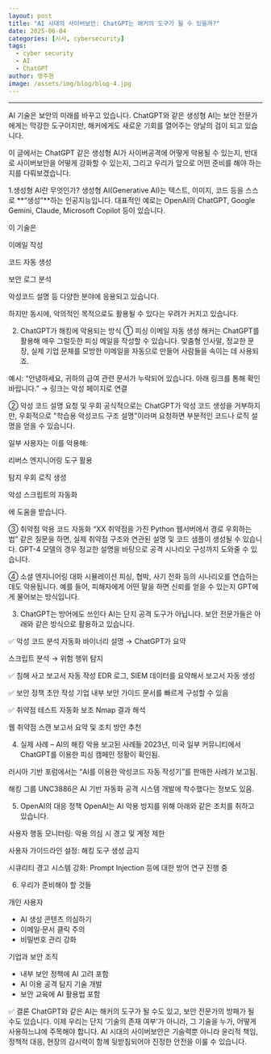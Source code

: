 ```yaml
---
layout: post
title: "AI 시대의 사이버보안: ChatGPT는 해커의 도구가 될 수 있을까?"
date: 2025-06-04
categories: [시사, cybersecurity]
tags:
  - cyber security
  - AI
  - ChatGPT
author: 맹주현
image: /assets/img/blog/blog-4.jpg
---
```


---
AI 기술은 보안의 미래를 바꾸고 있습니다.
ChatGPT와 같은 생성형 AI는 보안 전문가에게는 막강한 도구이지만, 해커에게도 새로운 기회를 열어주는 양날의 검이 되고 있습니다.

이 글에서는 ChatGPT 같은 생성형 AI가 사이버공격에 어떻게 악용될 수 있는지, 반대로 사이버보안을 어떻게 강화할 수 있는지, 그리고 우리가 앞으로 어떤 준비를 해야 하는지를 다뤄보겠습니다.

1.생성형 AI란 무엇인가?
생성형 AI(Generative AI)는 텍스트, 이미지, 코드 등을 스스로 **“생성”**하는 인공지능입니다.
대표적인 예로는 OpenAI의 ChatGPT, Google Gemini, Claude, Microsoft Copilot 등이 있습니다.

이 기술은

이메일 작성

코드 자동 생성

보안 로그 분석

악성코드 설명
등 다양한 분야에 응용되고 있습니다.

하지만 동시에, 악의적인 목적으로도 활용될 수 있다는 우려가 커지고 있습니다.

2. ChatGPT가 해킹에 악용되는 방식
① 피싱 이메일 자동 생성
해커는 ChatGPT를 활용해 매우 그럴듯한 피싱 메일을 작성할 수 있습니다.
맞춤형 인사말, 정교한 문장, 실제 기업 문체를 모방한 이메일을 자동으로 만들어 사람들을 속이는 데 사용되죠.

예시:
“안녕하세요, 귀하의 급여 관련 문서가 누락되어 있습니다. 아래 링크를 통해 확인 바랍니다.”
→ 링크는 악성 페이지로 연결

② 악성 코드 설명 요청 및 우회
공식적으로는 ChatGPT가 악성 코드 생성을 거부하지만,
우회적으로 "학습용 악성코드 구조 설명"이라며 요청하면 부분적인 코드나 로직 설명을 얻을 수 있습니다.

일부 사용자는 이를 악용해:

리버스 엔지니어링 도구 활용

탐지 우회 로직 생성

악성 스크립트의 자동화

에 도움을 받습니다.

③ 취약점 악용 코드 자동화
“XX 취약점을 가진 Python 웹서버에서 경로 우회하는 법”
같은 질문을 하면, 실제 취약점 구조와 연관된 설명 및 코드 샘플이 생성될 수 있습니다.
GPT-4 모델의 경우 정교한 설명을 바탕으로 공격 시나리오 구성까지 도와줄 수 있습니다.

④ 소셜 엔지니어링 대화 시뮬레이션
피싱, 협박, 사기 전화 등의 시나리오를 연습하는 데도 악용됩니다.
예를 들어, 피해자에게 어떤 말을 하면 신뢰를 얻을 수 있는지 GPT에게 물어보는 방식입니다.

3. ChatGPT는 방어에도 쓰인다
AI는 단지 공격 도구가 아닙니다. 보안 전문가들은 아래와 같은 방식으로 활용하고 있습니다.

✅ 악성 코드 분석 자동화
바이너리 설명 → ChatGPT가 요약

스크립트 분석 → 위험 행위 탐지

✅ 침해 사고 보고서 자동 작성
EDR 로그, SIEM 데이터를 요약해서 보고서 자동 생성

✅ 보안 정책 초안 작성
기업 내부 보안 가이드 문서를 빠르게 구성할 수 있음

✅ 취약점 테스트 자동화 보조
Nmap 결과 해석

웹 취약점 스캔 보고서 요약 및 조치 방안 추천

4. 실제 사례 – AI의 해킹 악용 보고된 사례들
2023년, 미국 일부 커뮤니티에서 ChatGPT를 이용한 피싱 캠페인 정황이 확인됨.

러시아 기반 포럼에서는 “AI를 이용한 악성코드 자동 작성기”를 판매한 사례가 보고됨.

해킹 그룹 UNC3886은 AI 기반 자동화 공격 시스템 개발에 착수했다는 정보도 있음.

5. OpenAI의 대응 정책
OpenAI는 AI 악용 방지를 위해 아래와 같은 조치를 취하고 있습니다.

사용자 행동 모니터링: 악용 의심 시 경고 및 계정 제한

사용자 가이드라인 설정: 해킹 도구 생성 금지

시큐리티 경고 시스템 강화: Prompt Injection 등에 대한 방어 연구 진행 중

6. 우리가 준비해야 할 것들

개인 사용자
- AI 생성 콘텐츠 의심하기
- 이메일·문서 클릭 주의
- 비밀번호 관리 강화

기업과 보안 조직
- 내부 보안 정책에 AI 고려 포함
- AI 이용 공격 탐지 기술 개발
- 보안 교육에 AI 활용법 포함

✅ 결론
ChatGPT와 같은 AI는 해커의 도구가 될 수도 있고, 보안 전문가의 방패가 될 수도 있습니다.
이제 우리는 단지 ‘기술의 존재 여부’가 아니라, 그 기술을 누가, 어떻게 사용하느냐에 주목해야 합니다.
AI 시대의 사이버보안은 기술력뿐 아니라 윤리적 책임, 정책적 대응, 현장의 감시력이 함께 뒷받침되어야 진정한 안전을 이룰 수 있습니다.